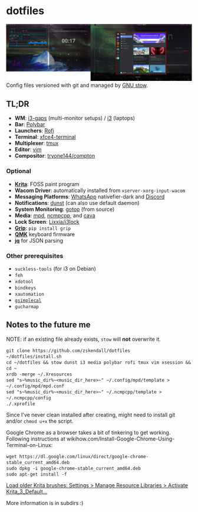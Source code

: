 # dotfiles
![dirty](assets/dirty.png)
Config files versioned with git and managed by [GNU
stow](https://www.gnu.org/software/stow/).

## TL;DR
* **WM**: [i3-gaps](https://github.com/Airblader/i3) (multi-monitor setups) / [i3](https://i3wm.org/) (laptops)
* **Bar**: [Polybar](https://github.com/polybar/polybar)
* **Launchers**: [Rofi](https://github.com/davatorium/rofi)
* **Terminal**: [xfce4-terminal](https://helpmanual.io/help/xfce4-terminal/)
* **Multiplexer**: [tmux](https://github.com/tmux/tmux/wiki)
* **Editor**: [vim](https://www.vim.org/)
* **Compositor**: [tryone144/compton](https://github.com/tryone144/compton)

### Optional
* [**Krita**](https://krita.org/en/): FOSS paint program
* **Wacom Driver**: automatically installed from `xserver-xorg-input-wacom`
* **Messaging Platforms**: [WhatsApp](https://wiki.archlinux.org/index.php/WhatsApp)
  nativefier-dark and [Discord](https://wiki.archlinux.org/index.php/Discord)
* **Notifications**: [dunst](https://dunst-project.org/) (can also use default
  daemon)
* **System Monitoring**: [gotop](https://github.com/cjbassi/gotop) (from source)
* **Media**: [mpd](https://wiki.archlinux.org/index.php/Music_Player_Daemon),
  [ncmpcpp](https://wiki.archlinux.org/index.php/ncmpcpp), and
  [cava](https://github.com/karlstav/cava)
* **Lock Screen**: [Lixxia/i3lock](https://github.com/Lixxia/i3lock)
* [**Grip**](https://github.com/joeyespo/grip): `pip install grip`
* [**QMK**](https://github.com/qmk/qmk_firmware) keyboard firmware
* [**jq**](https://stedolan.github.io/jq/) for JSON parsing

### Other prerequisites
* `suckless-tools` (for i3 on Debian)
* `feh`
* `xdotool`
* `bindkeys`
* `xautomation`
* [`gsimplecal`](https://archlinux.org/packages/community/x86_64/gsimplecal/)
* `gucharmap`

## Notes to the future me
NOTE: if an existing file already exists, `stow` will **not** overwrite it.
```
git clone https://github.com/zskendall/dotfiles
~/dotfiles/install.sh
cd ~/dotfiles && stow dunst i3 media polybar rofi tmux vim xsession && cd ~
xrdb -merge ~/.Xresources
sed "s~%music_dir%~<music_dir_here>~" ~/.config/mpd/template > ~/.config/mpd/mpd.conf
sed "s~%music_dir%~<music_dir_here>~" ~/.ncmpcpp/template > ~/.ncmpcpp/config
./.xprofile
```
Since I've never clean installed after creating, might need to install git
and/or `chmod u+x` the script.

Google Chrome as a browser takes a bit of tinkering to get working. Following
instructions at wikihow.com/Install-Google-Chrome-Using-Terminal-on-Linux:
```
wget https://dl.google.com/linux/direct/google-chrome-stable_current_amd64.deb
sudo dpkg -i google-chrome-stable_current_amd64.deb
sudo apt-get install -f
```

[Load older Krita brushes: Settings > Manage Resource Libraries > Activate
Krita_3_Default...](https://www.reddit.com/r/krita/comments/stpd1v/importing_krita_3_brushes/?rdt=33734)

More information is in subdirs :)
